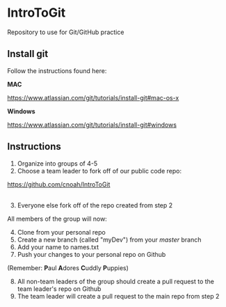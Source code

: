 # IntroToGit
Repository to use for Git/GitHub practice


## Install git

Follow the instructions found here:

**MAC**

https://www.atlassian.com/git/tutorials/install-git#mac-os-x​

**Windows**

https://www.atlassian.com/git/tutorials/install-git#windows


## Instructions

1. Organize into groups of 4-5
2. Choose a team leader to fork off of our public code repo:
	
https://github.com/cnoah/IntroToGit​	
​

3. Everyone else fork off of the repo created from step 2

All members of the group will now:

4. Clone from your personal repo
5. Create a new branch (called "myDev") from your *master* branch
6. Add your name to names.txt
7. Push your changes to your personal repo on Github
	
(Remember: **P**aul **A**dores **C**uddly **P**uppies)

8. All non-team leaders of the group should create a pull request to the team leader's repo on Github
9. The team leader will create a pull request to the main repo from step 2
